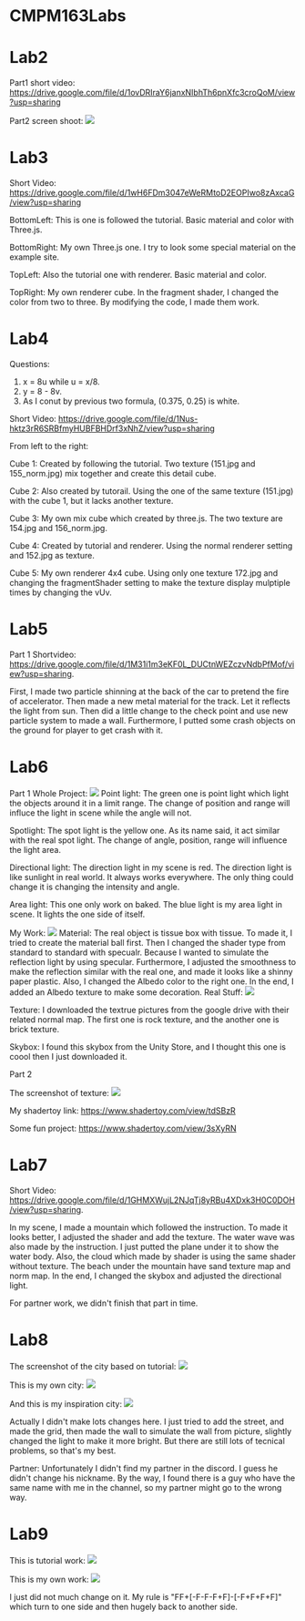 # CMPM163Labs
# Lab2

Part1 short video: https://drive.google.com/file/d/1ovDRIraY6janxNIbhTh6pnXfc3croQoM/view?usp=sharing

Part2 screen shoot: <img src ="Screenshoot/Xuqi Lab2.png">

# Lab3

Short Video: https://drive.google.com/file/d/1wH6FDm3047eWeRMtoD2EOPIwo8zAxcaG/view?usp=sharing

BottomLeft: This is one is followed the tutorial. Basic material and color with Three.js.

BottomRight: My own Three.js one. I try to look some special material on the example site.

TopLeft: Also the tutorial one with renderer. Basic material and color.

TopRight: My own renderer cube. In the fragment shader, I changed the color from two to three. By modifying the code, I made them work.

# Lab4
Questions:
1. x = 8u while u = x/8.
2. y = 8 - 8v.
3. As I conut by previous two formula, (0.375, 0.25) is white.

Short Video: https://drive.google.com/file/d/1Nus-hktz3rR6SRBfmyHUBFBHDrf3xNhZ/view?usp=sharing

From left to the right:

Cube 1: Created by following the tutorial. Two texture (151.jpg and 155_norm.jpg) mix together and create this detail cube.

Cube 2: Also created by tutorail. Using the one of the same texture (151.jpg) with the cube 1, but it lacks another texture.

Cube 3: My own mix cube which created by three.js. The two texture are 154.jpg and 156_norm.jpg.

Cube 4: Created by tutorial and renderer. Using the normal renderer setting and 152.jpg as texture.

Cube 5: My own renderer 4x4 cube. Using only one texture 172.jpg and changing the fragmentShader setting to make the texture display mulptiple times by changing the vUv.

# Lab5

Part 1
Shortvideo: https://drive.google.com/file/d/1M31i1m3eKF0L_DUCtnWEZczvNdbPfMof/view?usp=sharing.

First, I made two particle shinning at the back of the car to pretend the fire of accelerator. Then made a new metal material for the track. Let it reflects the light from sun. Then did a little change to the check point and use new particle system to made a wall. Furthermore, I putted some crash objects on the ground for player to get crash with it.

# Lab6

Part 1
Whole Project: <img src ="Screenshoot/Lab6WholeProject.png">
Point light: The green one is point light which light the objects around it in a limit range. The change of position and range will influce the light in scene while the angle will not.

Spotlight: The spot light is the yellow one. As its name said, it act similar with the real spot light. The change of angle, position, range will influence the light area. 

Directional light: The direction light in my scene is red. The direction light is like sunlight in real world. It always works everywhere. The only thing could change it is changing the intensity and angle.

Area light: This one only work on baked. The blue light is my area light in scene. It lights the one side of itself.

My Work: <img src ="Screenshoot/Lab6MaterialObject.png">
Material: The real object is tissue box with tissue. To made it, I tried to create the material ball first. Then I changed the shader type from standard to standard with specualr. Because I wanted to simulate the reflection light by using specular. Furthermore, I adjusted the smoothness to make the reflection similar with the real one, and made it looks like a shinny paper plastic. Also, I changed the Albedo color to the right one. In the end, I added an Albedo texture to make some decoration. 
Real Stuff: <img src ="Screenshoot/Lab6RealObject.jpg">

Texture: I downloaded the textrue pictures from the google drive with their related normal map. The first one is rock texture, and the another one is brick texture.

Skybox: I found this skybox from the Unity Store, and I thought this one is coool then I just downloaded it.

Part 2

The screenshot of texture: <img src ="Screenshoot/Part2Texture.png">

My shadertoy link: https://www.shadertoy.com/view/tdSBzR

Some fun project: https://www.shadertoy.com/view/3sXyRN

# Lab7
Short Video: https://drive.google.com/file/d/1GHMXWujL2NJqTj8yRBu4XDxk3H0C0DOH/view?usp=sharing.

In my scene, I made a mountain which followed the instruction. To made it looks better, I adjusted the shader and add the texture. The water wave was also made by the instruction. I just putted the plane under it to show the water body. Also, the cloud which made by shader is using the same shader without texture. The beach under the mountain have sand texture map and norm map. In the end, I changed the skybox and adjusted the directional light.

For partner work, we didn't finish that part in time.

# Lab8
The screenshot of the city based on tutorial: <img src ="Screenshoot/lab8TutorialCity.png">

This is my own city: <img src ="Screenshoot/lab8MyOwnCity.png">

And this is my inspiration city: <img src ="Screenshoot/lab8Inspiration.png">

Actually I didn't make lots changes here. I just tried to add the street, and made the grid, then made the wall to simulate the wall from picture, slightly changed the light to make it more bright. But there are still lots of tecnical problems, so that's my best.

Partner:
Unfortunately I didn't find my partner in the discord. I guess he didn't change his nickname. By the way, I found there is a guy who have the same name with me in the channel, so my partner might go to the wrong way.

# Lab9

This is tutorial work: <img src ="Screenshoot/lab9Tutorial.png">

This is my own work:  <img src ="Screenshoot/lab9OwnWork.png">

I just did not much change on it. My rule is "FF+[-F-F-F+F]-[-F+F+F+F]" which turn to one side and then hugely back to another side.

